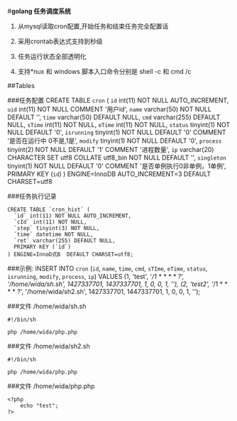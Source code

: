 
#**golang  任务调度系统**

1. 从mysql读取cron配置,开始任务和结束任务完全配置话

2. 采用crontab表达式支持到秒级

3. 任务运行状态全部透明化

4. 支持*nux 和 windows  脚本入口命令分别是 shell -c  和  cmd /c 

##Tables

###任务配置
    CREATE TABLE `cron` (
      `id` int(11) NOT NULL AUTO_INCREMENT,
      `uid` int(11) NOT NULL COMMENT '用户id',
      `name` varchar(50) NOT NULL DEFAULT '',
      `time` varchar(50) DEFAULT NULL,
      `cmd` varchar(255) DEFAULT NULL,
      `sTime` int(11) NOT NULL,
      `eTime` int(11) NOT NULL,
      `status` tinyint(1) NOT NULL DEFAULT '0',
      `isrunning` tinyint(1) NOT NULL DEFAULT '0' COMMENT '是否在运行中 0不是,1是',
      `modify` tinyint(1) NOT NULL DEFAULT '0',
      `process` tinyint(2) NOT NULL DEFAULT '1' COMMENT '进程数量',
      `ip` varchar(20) CHARACTER SET utf8 COLLATE utf8_bin NOT NULL DEFAULT '',
      `singleton` tinyint(1) NOT NULL DEFAULT '0' COMMENT '是否单例执行0非单例，1单例',
      PRIMARY KEY (`id`)
    ) ENGINE=InnoDB AUTO_INCREMENT=3 DEFAULT CHARSET=utf8

###任务执行记录

    CREATE TABLE `cron_hist` (
      `id` int(11) NOT NULL AUTO_INCREMENT,
      `cId` int(11) NOT NULL,
      `step` tinyint(3) NOT NULL,
      `time` datetime NOT NULL,
      `ret` varchar(255) DEFAULT NULL,
      PRIMARY KEY (`id`)
    ) ENGINE=InnoD式B  DEFAULT CHARSET=utf8;

###示例:
    INSERT INTO `cron` (`id`, `name`, `time`, `cmd`, `sTIme`, `eTime`, `status`, `isrunning`, `modify`, `process`, `ip`) VALUES
      (1, 'test', '*/1 * * * * ?', '/home/wida/sh.sh', 1427337701, 1437337701, 1, 0, 0, 1, ''),
      (2, 'test2', '*/1 * * * * ?', '/home/wida/sh2.sh', 1427337701, 1447337701, 1, 0, 0, 1, '');

###文件 /home/wida/sh.sh

    #!/bin/sh

    php /home/wida/php.php

###文件 /home/wida/sh2.sh

    #!/bin/sh

    php /home/wida/php.php

###文件 /home/wida/php.php

    <?php
        echo "test";
    ?>